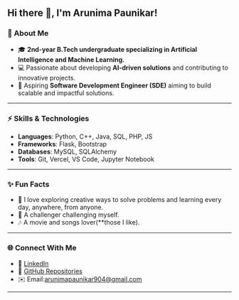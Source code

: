 ## Hi there 👋, I'm Arunima Paunikar!

### 🌟 About Me  
- 🎓 **2nd-year B.Tech undergraduate specializing in Artificial Intelligence and Machine Learning.**  
- 💻 Passionate about developing **AI-driven solutions** and contributing to innovative projects.  
- 🤖 Aspiring **Software Development Engineer (SDE)** aiming to build scalable and impactful solutions.  

---

### ⚡ Skills & Technologies  
- **Languages**: Python, C++, Java, SQL, PHP, JS  
- **Frameworks**: Flask, Bootstrap  
- **Databases**: MySQL, SQLAlchemy  
- **Tools**: Git, Vercel, VS Code, Jupyter Notebook   

---

### ✨ Fun Facts  
- 🎨 I love exploring creative ways to solve problems and learning every day, anywhere, from anyone.
- 💪 A challenger challenging myself. 
- 🎶 A movie and songs lover(**those I like).

---
### 🌐 Connect With Me   
- 💼 [LinkedIn](https://www.linkedin.com/in/arunima-paunikar/)  
- 📂 [GitHub Repositories](https://github.com/Aru-14)  
- ✉️ Email:[arunimapaunikar904@gmail.com](arunimapaunikar904@gmail.com)  

---
